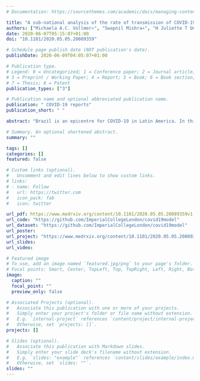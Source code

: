 ```yaml
---
# Documentation: https://sourcethemes.com/academic/docs/managing-content/

title: "A sub-national analysis of the rate of transmission of COVID-19 in Italy."
authors: ["Michaela A.C. Vollmer∗", "Swapnil Mishra∗", "H Juliette T Unwin∗"," Axel Gandy∗","Thomas A. Mellan", "Valerie Bradley", "Helen Coupland",  "Harrison Zhu", "Imperial College COVID-19 Response Team", "Azra C. Ghani", "Neil M. Ferguson", "Steven M. Riley", "Christl A. Donnelly", "Ilaria Dorigatti", "Seth Flaxman*", "Samir Bhatt*"]
date: 2020-06-07T05:15:07+01:00
doi: "10.1101/2020.05.05.20089359"

# Schedule page publish date (NOT publication's date).
publishDate: 2020-06-09T04:05:07+01:00

# Publication type.
# Legend: 0 = Uncategorized; 1 = Conference paper; 2 = Journal article;
# 3 = Preprint / Working Paper; 4 = Report; 5 = Book; 6 = Book section;
# 7 = Thesis; 8 = Patent
publication_types: ["3"]

# Publication name and optional abbreviated publication name.
publication: " COVID-19 reports"
publication_short: " "

abstract: "Brazil is an epicentre for COVID-19 in Latin America. In this report we describe the Brazilian epidemic using three epidemiological measures: the number of infections, the number of deaths and the reproduction number. Our modelling framework requires sufficient death data to estimate trends, and we therefore limit our analysis to 16 states that have experienced a total of more than fifty deaths. The distribution of deaths among states is highly heterogeneous, with 5 states---Sao Paulo, Rio de Janeiro, Ceara, Pernambuco and Amazonas---accounting for 81% of deaths reported to date. In these states, we estimate that the percentage of people that have been infected with SARS-CoV-2 ranges from 3.3% (95% CI: 2.8%-3.7%) in Sao Paulo to 10.6% (95% CI: 8.8%-12.1%) in Amazonas. The reproduction number (a measure of transmission intensity) at the start of the epidemic meant that an infected individual would infect three or four others on average. Following non-pharmaceutical interventions such as school closures and decreases in population mobility, we show that the reproduction number has dropped substantially in each state. However, for all 16 states we study, we estimate with high confidence that the reproduction number remains above 1. A reproduction number above 1 means that the epidemic is not yet controlled and will continue to grow. These trends are in stark contrast to other major COVID-19 epidemics in Europe and Asia where enforced lockdowns have successfully driven the reproduction number below 1. While the Brazilian epidemic is still relatively nascent on a national scale, our results suggest that further action is needed to limit spread and prevent health system overload."

# Summary. An optional shortened abstract.
summary: ""

tags: []
categories: []
featured: false

# Custom links (optional).
#   Uncomment and edit lines below to show custom links.
# links:
# - name: Follow
#   url: https://twitter.com
#   icon_pack: fab
#   icon: twitter

url_pdf: https://www.medrxiv.org/content/10.1101/2020.05.05.20089359v1.full.pdf"
url_code: "https://github.com/ImperialCollegeLondon/covid19model"
url_dataset: "https://github.com/ImperialCollegeLondon/covid19model"
url_poster:
url_project: "https://www.medrxiv.org/content/10.1101/2020.05.05.20089359v1.full"
url_slides: 
url_video: 

# Featured image
# To use, add an image named `featured.jpg/png` to your page's folder. 
# Focal points: Smart, Center, TopLeft, Top, TopRight, Left, Right, BottomLeft, Bottom, BottomRight.
image:
  caption: ""
  focal_point: ""
  preview_only: false

# Associated Projects (optional).
#   Associate this publication with one or more of your projects.
#   Simply enter your project's folder or file name without extension.
#   E.g. `internal-project` references `content/project/internal-project/index.md`.
#   Otherwise, set `projects: []`.
projects: []

# Slides (optional).
#   Associate this publication with Markdown slides.
#   Simply enter your slide deck's filename without extension.
#   E.g. `slides: "example"` references `content/slides/example/index.md`.
#   Otherwise, set `slides: ""`.
slides: ""
---
```

